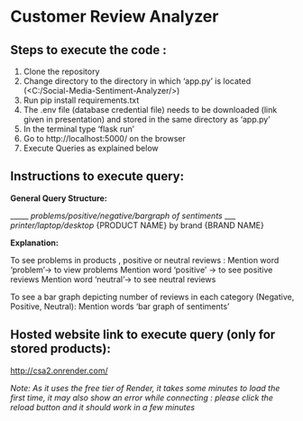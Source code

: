 # Customer Review Analyzer



## Steps to execute the code : 
1. Clone the repository 
2. Change directory to the directory in which ‘app.py’ is located (<C:/Social-Media-Sentiment-Analyzer/>)
3. Run pip install requirements.txt
4. The .env file (database credential file) needs to be downloaded (link given in presentation) and stored in the same directory as ‘app.py’
5. In the terminal type ‘flask run’
6. Go to http://localhost:5000/ on the browser
7. Execute Queries as explained below

## Instructions to execute query:
**General Query Structure:** 

_____ *problems/positive/negative/bargraph of sentiments*  ___ *printer/laptop/desktop* {PRODUCT NAME} by brand {BRAND NAME}

**Explanation:**

To see problems in products , positive or neutral reviews :
	Mention word ‘problem’-> to view problems
	Mention word ‘positive’ -> to see positive reviews
	Mention word ‘neutral’-> to see neutral reviews
  
To see a bar graph depicting number of reviews in each category (Negative, Positive, Neutral):
	Mention words ‘bar graph of sentiments’
  
  
## Hosted website link to execute query (only for stored products):
http://csa2.onrender.com/

*Note: As it uses the free tier of Render, it takes some minutes to load the first time, it may also show an error while connecting : please click the reload button and it should work in a few minutes*





